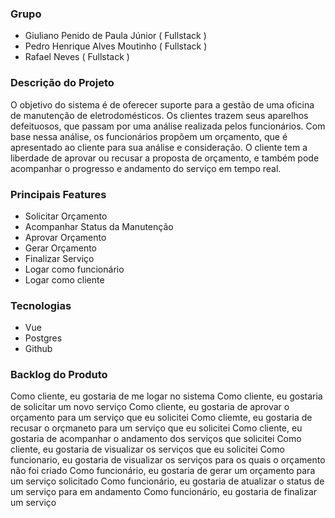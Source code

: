 ### Grupo
- Giuliano Penido de Paula Júnior ( Fullstack )
- Pedro Henrique Alves Moutinho ( Fullstack )
- Rafael Neves ( Fullstack )

### Descrição do Projeto
O objetivo do sistema é de oferecer suporte para a gestão de uma oficina de manutenção de eletrodomésticos. Os clientes trazem seus aparelhos defeituosos, que passam por uma análise realizada pelos funcionários. Com base nessa análise, os funcionários propõem um orçamento, que é apresentado ao cliente para sua análise e consideração. O cliente tem a liberdade de aprovar ou recusar a proposta de orçamento, e também pode acompanhar o progresso e andamento do serviço em tempo real.

### Principais Features
- Solicitar Orçamento
- Acompanhar Status da Manutenção
- Aprovar Orçamento
- Gerar Orçamento
- Finalizar Serviço
- Logar como funcionário
- Logar como cliente

### Tecnologias
- Vue
- Postgres
- Github

### Backlog do Produto
Como cliente, eu gostaria de me logar no sistema
Como cliente, eu gostaria de solicitar um novo serviço
Como cliente, eu gostaria de aprovar o orçamento para um serviço que eu solicitei
Como cliemte, eu gostaria de recusar o orçmaneto para um serviço que eu solicitei
Como cliente, eu gostaria de acompanhar o andamento dos serviços que solicitei
Como cliente, eu gostaria de visualizar os serviços que eu solicitei
Como funcionario, eu gostaria de visualizar os serviços para os quais o orçamento não foi criado
Como funcionário, eu gostaria de gerar um orçamento para um serviço solicitado
Como funcionário, eu gostaria de atualizar o status de um serviço para em andamento
Como funcionário, eu gostaria de finalizar um serviço
